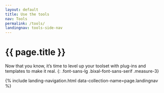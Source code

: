 ```yaml
---
layout: default
title: Use the tools
nav: Tools
permalink: /tools/
landingnav: tools-side-nav
---
```

# {{ page.title }}

Now that you know, it’s time to level up your toolset with plug-ins and templates to make it real.
{: .font-sans-lg .bixal-font-sans-serif .measure-3}

{% include landing-navigation.html data-collection-name=page.landingnav %}